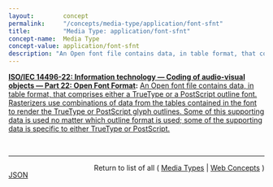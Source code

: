 ```yaml
---
layout:        concept
permalink:     "/concepts/media-type/application/font-sfnt"
title:         "Media Type: application/font-sfnt"
concept-name:  Media Type
concept-value: application/font-sfnt
description: "An Open font file contains data, in table format, that comprises either a TrueType or a PostScript outline font. Rasterizers use combinations of data from the tables contained in the font to render the TrueType or PostScript glyph outlines. Some of this supporting data is used no matter which outline format is used; some of the supporting data is specific to either TrueType or PostScript."
---
```


**[ISO/IEC 14496-22: Information technology — Coding of audio-visual objects — Part 22: Open Font Format](/specs/ISO/IEC/14496-22 "ISO/IEC 14496-22:2015 specifies the Open Font Format (OFF) specification, the TrueType and Compact Font Format (CFF) outline formats, and the TrueType hinting language. Many references to both TrueType and PostScript exist throughout this document, as Open Font Format fonts combine the two technologies."):** [An Open font file contains data, in table format, that comprises either a TrueType or a PostScript outline font. Rasterizers use combinations of data from the tables contained in the font to render the TrueType or PostScript glyph outlines. Some of this supporting data is used no matter which outline format is used; some of the supporting data is specific to either TrueType or PostScript.](http://www.iso.org/obp/ui/#iso:std:iso-iec:14496:-22 "Read documentation for Media Type &#34;application/font-sfnt&#34;")

<br/>
<hr/>

<p style="float : left"><a href="./application/font-sfnt.json" title="JSON representing this particular Web Concept value">JSON</a></p>
<p style="text-align: right">Return to list of all ( <a href="../media-type/">Media Types</a> | <a href="../">Web Concepts</a> )</p>

